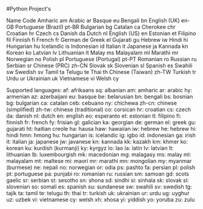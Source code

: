 #Python Project's

<!-- language code -->

Name Code
Amharic am
Arabic ar
Basque eu
Bengali bn
English (UK) en-GB
Portuguese (Brazil) pt-BR
Bulgarian bg
Catalan ca
Cherokee chr
Croatian hr
Czech cs
Danish da
Dutch nl
English (US) en
Estonian et
Filipino fil
Finnish fi
French fr
German de
Greek el
Gujarati gu
Hebrew iw
Hindi hi
Hungarian hu
Icelandic is
Indonesian id
Italian it
Japanese ja
Kannada kn
Korean ko
Latvian lv
Lithuanian lt
Malay ms
Malayalam ml
Marathi mr
Norwegian no
Polish pl
Portuguese (Portugal) pt-PT
Romanian ro
Russian ru
Serbian sr
Chinese (PRC) zh-CN
Slovak sk
Slovenian sl
Spanish es
Swahili sw
Swedish sv
Tamil ta
Telugu te
Thai th
Chinese (Taiwan) zh-TW
Turkish tr
Urdu ur
Ukrainian uk
Vietnamese vi
Welsh cy

Supported languages:
af: afrikaans
sq: albanian
am: amharic
ar: arabic
hy: armenian
az: azerbaijani
eu: basque
be: belarusian
bn: bengali
bs: bosnian
bg: bulgarian
ca: catalan
ceb: cebuano
ny: chichewa
zh-cn: chinese (simplified)
zh-tw: chinese (traditional)
co: corsican
hr: croatian
cs: czech
da: danish
nl: dutch
en: english
eo: esperanto
et: estonian
tl: filipino
fi: finnish
fr: french
fy: frisian
gl: galician
ka: georgian
de: german
el: greek
gu: gujarati
ht: haitian creole
ha: hausa
haw: hawaiian
iw: hebrew
he: hebrew
hi: hindi
hmn: hmong
hu: hungarian
is: icelandic
ig: igbo
id: indonesian
ga: irish
it: italian
ja: japanese
jw: javanese
kn: kannada
kk: kazakh
km: khmer
ko: korean
ku: kurdish (kurmanji)
ky: kyrgyz
lo: lao
la: latin
lv: latvian
lt: lithuanian
lb: luxembourgish
mk: macedonian
mg: malagasy
ms: malay
ml: malayalam
mt: maltese
mi: maori
mr: marathi
mn: mongolian
my: myanmar (burmese)
ne: nepali
no: norwegian
or: odia
ps: pashto
fa: persian
pl: polish
pt: portuguese
pa: punjabi
ro: romanian
ru: russian
sm: samoan
gd: scots gaelic
sr: serbian
st: sesotho
sn: shona
sd: sindhi
si: sinhala
sk: slovak
sl: slovenian
so: somali
es: spanish
su: sundanese
sw: swahili
sv: swedish
tg: tajik
ta: tamil
te: telugu
th: thai
tr: turkish
uk: ukrainian
ur: urdu
ug: uyghur
uz: uzbek
vi: vietnamese
cy: welsh
xh: xhosa
yi: yiddish
yo: yoruba
zu: zulu
